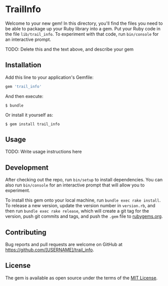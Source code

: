 # TrailInfo

Welcome to your new gem! In this directory, you'll find the files you need to be able to package up your Ruby library into a gem. Put your Ruby code in the file `lib/trail_info`. To experiment with that code, run `bin/console` for an interactive prompt.

TODO: Delete this and the text above, and describe your gem

## Installation

Add this line to your application's Gemfile:

```ruby
gem 'trail_info'
```

And then execute:

    $ bundle

Or install it yourself as:

    $ gem install trail_info

## Usage

TODO: Write usage instructions here

## Development

After checking out the repo, run `bin/setup` to install dependencies. You can also run `bin/console` for an interactive prompt that will allow you to experiment.

To install this gem onto your local machine, run `bundle exec rake install`. To release a new version, update the version number in `version.rb`, and then run `bundle exec rake release`, which will create a git tag for the version, push git commits and tags, and push the `.gem` file to [rubygems.org](https://rubygems.org).

## Contributing

Bug reports and pull requests are welcome on GitHub at https://github.com/[USERNAME]/trail_info.


## License

The gem is available as open source under the terms of the [MIT License](http://opensource.org/licenses/MIT).

